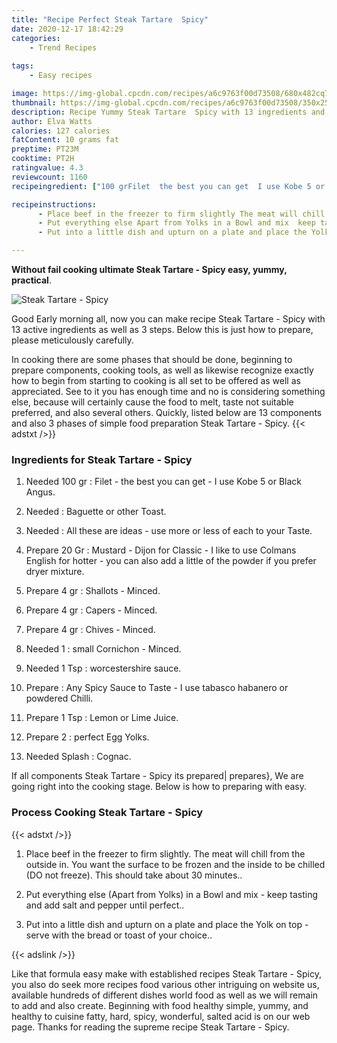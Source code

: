 ```yaml
---
title: "Recipe Perfect Steak Tartare  Spicy"
date: 2020-12-17 18:42:29
categories:
    - Trend Recipes
    
tags:
    - Easy recipes

image: https://img-global.cpcdn.com/recipes/a6c9763f00d73508/680x482cq70/steak-tartare-spicy-recipe-main-photo.jpg
thumbnail: https://img-global.cpcdn.com/recipes/a6c9763f00d73508/350x250cq70/steak-tartare-spicy-recipe-main-photo.jpg
description: Recipe Yummy Steak Tartare  Spicy with 13 ingredients and 3 stages of easy cooking.
author: Elva Watts
calories: 127 calories
fatContent: 10 grams fat
preptime: PT23M
cooktime: PT2H
ratingvalue: 4.3
reviewcount: 1160
recipeingredient: ["100 grFilet  the best you can get  I use Kobe 5 or Black Angus", "Baguette or other Toast", "All these are ideas  use more or less of each to your Taste", "20 GrMustard  Dijon for Classic  I like to use Colmans English for hotter  you can also add a little of the powder if you prefer dryer mixture", "4 grShallots  Minced", "4 grCapers  Minced", "4 grChives  Minced", "1small Cornichon  Minced", "1 Tspworcestershire sauce", "Any Spicy Sauce to Taste  I use tabasco habanero or powdered Chilli", "1 TspLemon or Lime Juice", "2perfect Egg Yolks", "SplashCognac"]

recipeinstructions: 
      - Place beef in the freezer to firm slightly The meat will chill from the outside in You want the surface to be frozen and the inside to be chilled DO not freeze This should take about 30 minutes 
      - Put everything else Apart from Yolks in a Bowl and mix  keep tasting and add salt and pepper until perfect 
      - Put into a little dish and upturn on a plate and place the Yolk on top  serve with the bread or toast of your choice

---
```




**Without fail cooking ultimate Steak Tartare - Spicy easy, yummy, practical**. 


![Steak Tartare - Spicy](https://img-global.cpcdn.com/recipes/a6c9763f00d73508/680x482cq70/steak-tartare-spicy-recipe-main-photo.jpg "Steak Tartare - Spicy")




Good Early morning all, now you can make recipe Steak Tartare - Spicy with 13 active ingredients as well as 3 steps. Below this is just how to prepare, please meticulously carefully.

In cooking there are some phases that should be done, beginning to prepare components, cooking tools, as well as likewise recognize exactly how to begin from starting to cooking is all set to be offered as well as appreciated. See to it you has enough time and no is considering something else, because will certainly cause the food to melt, taste not suitable preferred, and also several others. Quickly, listed below are 13 components and also 3 phases of simple food preparation Steak Tartare - Spicy.
{{< adstxt />}}

### Ingredients for Steak Tartare - Spicy


1. Needed 100 gr : Filet - the best you can get - I use Kobe 5 or Black Angus.

1. Needed  : Baguette or other Toast.

1. Needed  : All these are ideas - use more or less of each to your Taste.

1. Prepare 20 Gr : Mustard - Dijon for Classic - I like to use Colmans English for hotter - you can also add a little of the powder if you prefer dryer mixture.

1. Prepare 4 gr : Shallots - Minced.

1. Prepare 4 gr : Capers - Minced.

1. Prepare 4 gr : Chives - Minced.

1. Needed 1 : small Cornichon - Minced.

1. Needed 1 Tsp : worcestershire sauce.

1. Prepare  : Any Spicy Sauce to Taste - I use tabasco habanero or powdered Chilli.

1. Prepare 1 Tsp : Lemon or Lime Juice.

1. Prepare 2 : perfect Egg Yolks.

1. Needed Splash : Cognac.



If all components Steak Tartare - Spicy its prepared| prepares}, We are going right into the cooking stage. Below is how to preparing with easy.

### Process Cooking Steak Tartare - Spicy

{{< adstxt />}}


1. Place beef in the freezer to firm slightly. The meat will chill from the outside in. You want the surface to be frozen and the inside to be chilled (DO not freeze). This should take about 30 minutes..



1. Put everything else (Apart from Yolks) in a Bowl and mix - keep tasting and add salt and pepper until perfect..



1. Put into a little dish and upturn on a plate and place the Yolk on top - serve with the bread or toast of your choice..





{{< adslink />}}

Like that formula easy make with established recipes Steak Tartare - Spicy, you also do seek more recipes food various other intriguing on website us, available hundreds of different dishes world food as well as we will remain to add and also create. Beginning with food healthy simple, yummy, and healthy to cuisine fatty, hard, spicy, wonderful, salted acid is on our web page. Thanks for reading the supreme recipe Steak Tartare - Spicy.
